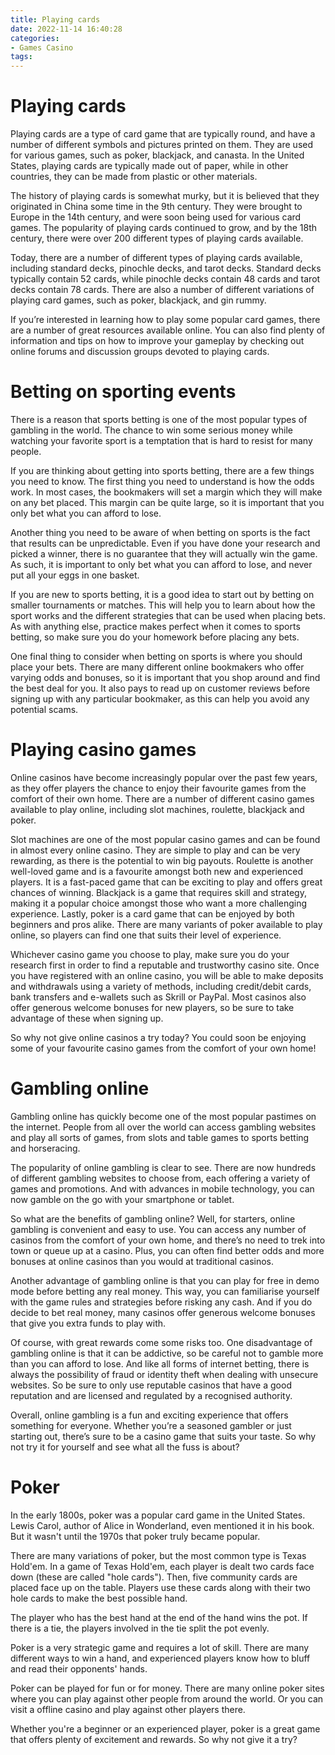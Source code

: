 ```yaml
---
title: Playing cards
date: 2022-11-14 16:40:28
categories:
- Games Casino
tags:
---
```



#  Playing cards

Playing cards are a type of card game that are typically round, and have a number of different symbols and pictures printed on them. They are used for various games, such as poker, blackjack, and canasta. In the United States, playing cards are typically made out of paper, while in other countries, they can be made from plastic or other materials.

The history of playing cards is somewhat murky, but it is believed that they originated in China some time in the 9th century. They were brought to Europe in the 14th century, and were soon being used for various card games. The popularity of playing cards continued to grow, and by the 18th century, there were over 200 different types of playing cards available.

Today, there are a number of different types of playing cards available, including standard decks, pinochle decks, and tarot decks. Standard decks typically contain 52 cards, while pinochle decks contain 48 cards and tarot decks contain 78 cards. There are also a number of different variations of playing card games, such as poker, blackjack, and gin rummy.

If you’re interested in learning how to play some popular card games, there are a number of great resources available online. You can also find plenty of information and tips on how to improve your gameplay by checking out online forums and discussion groups devoted to playing cards.

#  Betting on sporting events

There is a reason that sports betting is one of the most popular types of gambling in the world. The chance to win some serious money while watching your favorite sport is a temptation that is hard to resist for many people.

If you are thinking about getting into sports betting, there are a few things you need to know. The first thing you need to understand is how the odds work. In most cases, the bookmakers will set a margin which they will make on any bet placed. This margin can be quite large, so it is important that you only bet what you can afford to lose.

Another thing you need to be aware of when betting on sports is the fact that results can be unpredictable. Even if you have done your research and picked a winner, there is no guarantee that they will actually win the game. As such, it is important to only bet what you can afford to lose, and never put all your eggs in one basket.

If you are new to sports betting, it is a good idea to start out by betting on smaller tournaments or matches. This will help you to learn about how the sport works and the different strategies that can be used when placing bets. As with anything else, practice makes perfect when it comes to sports betting, so make sure you do your homework before placing any bets.

One final thing to consider when betting on sports is where you should place your bets. There are many different online bookmakers who offer varying odds and bonuses, so it is important that you shop around and find the best deal for you. It also pays to read up on customer reviews before signing up with any particular bookmaker, as this can help you avoid any potential scams.

#  Playing casino games

Online casinos have become increasingly popular over the past few years, as they offer players the chance to enjoy their favourite games from the comfort of their own home. There are a number of different casino games available to play online, including slot machines, roulette, blackjack and poker.

Slot machines are one of the most popular casino games and can be found in almost every online casino. They are simple to play and can be very rewarding, as there is the potential to win big payouts. Roulette is another well-loved game and is a favourite amongst both new and experienced players. It is a fast-paced game that can be exciting to play and offers great chances of winning. Blackjack is a game that requires skill and strategy, making it a popular choice amongst those who want a more challenging experience. Lastly, poker is a card game that can be enjoyed by both beginners and pros alike. There are many variants of poker available to play online, so players can find one that suits their level of experience.

Whichever casino game you choose to play, make sure you do your research first in order to find a reputable and trustworthy casino site. Once you have registered with an online casino, you will be able to make deposits and withdrawals using a variety of methods, including credit/debit cards, bank transfers and e-wallets such as Skrill or PayPal. Most casinos also offer generous welcome bonuses for new players, so be sure to take advantage of these when signing up.

So why not give online casinos a try today? You could soon be enjoying some of your favourite casino games from the comfort of your own home!

#  Gambling online

Gambling online has quickly become one of the most popular pastimes on the internet. People from all over the world can access gambling websites and play all sorts of games, from slots and table games to sports betting and horseracing.

The popularity of online gambling is clear to see. There are now hundreds of different gambling websites to choose from, each offering a variety of games and promotions. And with advances in mobile technology, you can now gamble on the go with your smartphone or tablet.

So what are the benefits of gambling online? Well, for starters, online gambling is convenient and easy to use. You can access any number of casinos from the comfort of your own home, and there’s no need to trek into town or queue up at a casino. Plus, you can often find better odds and more bonuses at online casinos than you would at traditional casinos.

Another advantage of gambling online is that you can play for free in demo mode before betting any real money. This way, you can familiarise yourself with the game rules and strategies before risking any cash. And if you do decide to bet real money, many casinos offer generous welcome bonuses that give you extra funds to play with.

Of course, with great rewards come some risks too. One disadvantage of gambling online is that it can be addictive, so be careful not to gamble more than you can afford to lose. And like all forms of internet betting, there is always the possibility of fraud or identity theft when dealing with unsecure websites. So be sure to only use reputable casinos that have a good reputation and are licensed and regulated by a recognised authority.

Overall, online gambling is a fun and exciting experience that offers something for everyone. Whether you’re a seasoned gambler or just starting out, there’s sure to be a casino game that suits your taste. So why not try it for yourself and see what all the fuss is about?

#  Poker

In the early 1800s, poker was a popular card game in the United States. Lewis Carol, author of Alice in Wonderland, even mentioned it in his book. But it wasn't until the 1970s that poker truly became popular.

There are many variations of poker, but the most common type is Texas Hold'em. In a game of Texas Hold'em, each player is dealt two cards face down (these are called "hole cards"). Then, five community cards are placed face up on the table. Players use these cards along with their two hole cards to make the best possible hand.

The player who has the best hand at the end of the hand wins the pot. If there is a tie, the players involved in the tie split the pot evenly.

Poker is a very strategic game and requires a lot of skill. There are many different ways to win a hand, and experienced players know how to bluff and read their opponents' hands.

Poker can be played for fun or for money. There are many online poker sites where you can play against other people from around the world. Or you can visit a offline casino and play against other players there.

Whether you're a beginner or an experienced player, poker is a great game that offers plenty of excitement and rewards. So why not give it a try?